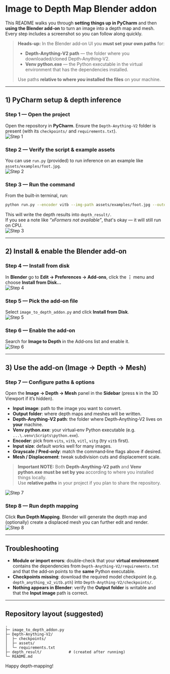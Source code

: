# Image to Depth Map Blender addon

This README walks you through **setting things up in PyCharm** and then **using the Blender add‑on** to turn an image into a depth map and mesh.  
Every step includes a screenshot so you can follow along quickly.

> **Heads‑up:** In the Blender add‑on UI you **must set your own paths** for:
>
> - **Depth‑Anything‑V2 path** — the folder where you downloaded/cloned Depth‑Anything‑V2.
> - **Venv python.exe** — the Python executable in the virtual environment that has the dependencies installed.
>
> Use paths **relative to where _you_ installed the files** on your machine.

---

## 1) PyCharm setup & depth inference

### Step 1 — Open the project
Open the repository in **PyCharm**. Ensure the `Depth-Anything-V2` folder is present (with its `checkpoints/` and `requirements.txt`).  
![Step 1](images/step_08.png)

### Step 2 — Verify the script & example assets
You can use `run.py` (provided) to run inference on an example like `assets/examples/foot.jpg`.  
![Step 2](images/step_01.png)

### Step 3 — Run the command
From the built‑in terminal, run:

```bash
python run.py --encoder vitb --img-path assets/examples/foot.jpg --outdir depth_result --grayscale --pred-only
```

This will write the depth results into `depth_result/`.  
If you see a note like _“xFormers not available”_, that's okay — it will still run on CPU.  
![Step 3](images/step_02.png)

---

## 2) Install & enable the Blender add‑on

### Step 4 — Install from disk
In **Blender** go to **Edit → Preferences → Add‑ons**, click the **⋮** menu and choose **Install from Disk…**  
![Step 4](images/step_05.png)

### Step 5 — Pick the add‑on file
Select `image_to_depth_addon.py` and click **Install from Disk**.  
![Step 5](images/step_06.png)

### Step 6 — Enable the add‑on
Search for **Image to Depth** in the Add‑ons list and enable it.  
![Step 6](images/step_03.png)

---

## 3) Use the add‑on (Image → Depth → Mesh)

### Step 7 — Configure paths & options
Open the **Image → Depth → Mesh** panel in the **Sidebar** (press `N` in the 3D Viewport if it’s hidden).

- **Input image**: path to the image you want to convert.
- **Output folder**: where depth maps and meshes will be written.
- **Depth‑Anything‑V2 path**: the folder where Depth‑Anything‑V2 lives on **your** machine.  
- **Venv python.exe**: your virtual‑env Python executable (e.g. `...\.venv\Scripts\python.exe`).  
- **Encoder**: pick from `vits`, `vitb`, `vitl`, `vitg` (try `vitb` first).  
- **Input size**: default works well for many images.  
- **Grayscale / Pred‑only**: match the command‑line flags above if desired.  
- **Mesh / Displacement**: tweak subdivision cuts and displacement scale.  

> **Important NOTE:** Both **Depth‑Anything‑V2 path** and **Venv python.exe** **must be set by you** according to where you installed things locally.  
> Use **relative paths** in your project if you plan to share the repository.

![Step 7](images/step_04.png)

### Step 8 — Run depth mapping
Click **Run Depth Mapping**. Blender will generate the depth map and (optionally) create a displaced mesh you can further edit and render.  
![Step 8](images/step_07.png)

---

## Troubleshooting

- **Module or import errors**: double‑check that your **virtual environment** contains the dependencies from `Depth-Anything-V2/requirements.txt` and that the add‑on points to the **same** Python executable.
- **Checkpoints missing**: download the required model checkpoint (e.g. `depth_anything_v2_vitb.pth`) into `Depth-Anything-V2/checkpoints/`.
- **Nothing appears in Blender**: verify the **Output folder** is writable and that the **Input image** path is correct.

---

## Repository layout (suggested)

```
.
├─ image_to_depth_addon.py
├─ Depth-Anything-V2/
│  ├─ checkpoints/
│  ├─ assets/
│  └─ requirements.txt
├─ depth_result/            # (created after running)
└─ README.md
```

Happy depth‑mapping!
